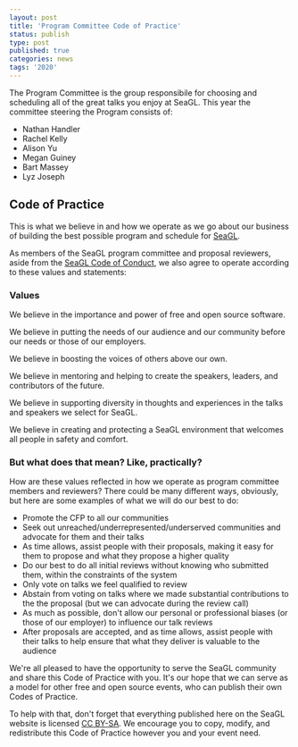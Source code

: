 ```yaml
---
layout: post
title: 'Program Committee Code of Practice'
status: publish
type: post
published: true
categories: news
tags: '2020'
---
```


The Program Committee is the group responsibile for choosing and scheduling all of the great talks you enjoy at SeaGL. This year the committee steering the Program consists of:

* Nathan Handler
* Rachel Kelly
* Alison Yu
* Megan Guiney
* Bart Massey
* Lyz Joseph

## Code of Practice

This is what we believe in and how we operate as we go about our business of building the best possible program and schedule for [SeaGL](/).

As members of the SeaGL program committee and proposal reviewers, aside from the [SeaGL Code of Conduct](/code_of_conduct), we also agree to operate according to these values and statements: 

### Values

We believe in the importance and power of free and open source software.

We believe in putting the needs of our audience and our community before our needs or those of our employers.

We believe in boosting the voices of others above our own.

We believe in mentoring and helping to create the speakers, leaders, and contributors of the future.

We believe in supporting diversity in thoughts and experiences in the talks and speakers we select for SeaGL.

We believe in creating and protecting a SeaGL environment that welcomes all people in safety and comfort.

### But what does that mean? Like, practically?

How are these values reflected in how we operate as program committee members and reviewers? There could be many different ways, obviously, but here are some examples of what we will do our best to do:

* Promote the CFP to all our communities
* Seek out unreached/underrepresented/underserved communities and advocate for them and their talks
* As time allows, assist people with their proposals, making it easy for them to propose and what they propose a higher quality
* Do our best to do all initial reviews without knowing who submitted them, within the constraints of the system
* Only vote on talks we feel qualified to review
* Abstain from voting on talks where we made substantial contributions to the the proposal (but we can advocate during the review call)
* As much as possible, don't allow our personal or professional biases (or those of our employer) to influence our talk reviews
* After proposals are accepted, and as time allows, assist people with their talks to help ensure that what they deliver is valuable to the audience

We're all pleased to have the opportunity to serve the SeaGL community and share this Code of Practice with you. It's our hope that we can serve as a model for other free and open source events, who can publish their own Codes of Practice.

To help with that, don't forget that everything published here on the SeaGL website is licensed [CC BY-SA](https://creativecommons.org/licenses/by-sa/4.0/). We encourage you to copy, modify, and redistribute this Code of Practice however you and your event need.
